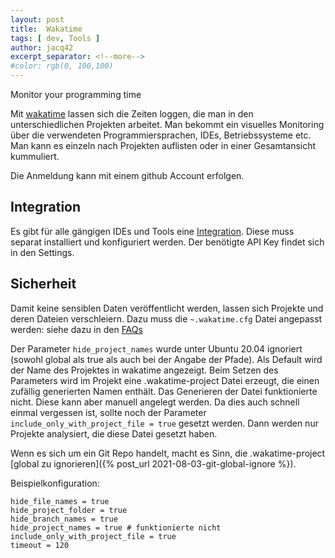 ```yaml
---
layout: post
title:  Wakatime
tags: [ dev, Tools ]
author: jacq42
excerpt_separator: <!--more-->
#color: rgb(0, 100,100)
---
```


Monitor your programming time 

<!--more-->

Mit [wakatime](https://wakatime.com) lassen sich die Zeiten loggen, die man in den unterschiedlichen Projekten arbeitet.
Man bekommt ein visuelles Monitoring über die verwendeten Programmiersprachen, IDEs, Betriebssysteme etc. Man kann es 
einzeln nach Projekten auflisten oder in einer Gesamtansicht kummuliert.

Die Anmeldung kann mit einem github Account erfolgen.

## Integration

Es gibt für alle gängigen IDEs und Tools eine [Integration](https://wakatime.com/plugins). Diese muss separat installiert und konfiguriert werden. Der benötigte API Key findet sich in den Settings.

## Sicherheit

Damit keine sensiblen Daten veröffentlicht werden, lassen sich Projekte und deren Dateien verschleiern. Dazu muss die
`~.wakatime.cfg` Datei angepasst werden: siehe dazu in den [FAQs](https://wakatime.com/faq#sensitive-files)

Der Parameter `hide_project_names` wurde unter Ubuntu 20.04 ignoriert (sowohl global als true als auch bei der Angabe der Pfade). 
Als Default wird der Name des Projektes in wakatime angezeigt. Beim Setzen des Parameters wird im Projekt eine .wakatime-project Datei erzeugt, die einen zufällig generierten Namen enthält. Das Generieren der Datei funktionierte nicht. Diese kann aber manuell angelegt werden. Da dies auch schnell einmal vergessen ist, sollte noch der Parameter `include_only_with_project_file = true` gesetzt werden. Dann werden nur Projekte analysiert, die diese Datei gesetzt haben.

Wenn es sich um ein Git Repo handelt, macht es Sinn, die .wakatime-project [global zu ignorieren]({% post_url 2021-08-03-git-global-ignore %}).

Beispielkonfiguration:
```
hide_file_names = true
hide_project_folder = true
hide_branch_names = true
hide_project_names = true # funktionierte nicht
include_only_with_project_file = true
timeout = 120
```


